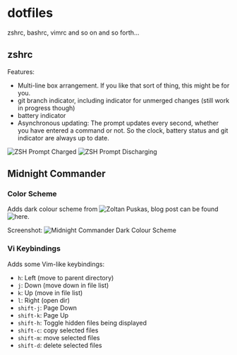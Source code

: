 dotfiles
==========================

zshrc, bashrc, vimrc and so on and so forth...

zshrc
-----

Features:
* Multi-line  box arrangement. If you like  that sort of thing,  this might be
  for you.
* git branch  indicator, including indicator for unmerged  changes (still work
  in progress though)
* battery indicator
* Asynchronous  updating: The prompt  updates every  second, whether  you have
  entered a command or not. So the clock, battery status and git indicator are
  always up to date.

![ZSH Prompt Charged](http://www.alpenwasser.net/images/2015-05-23--23-50-44--prompt.png)
![ZSH Prompt Discharging](http://www.alpenwasser.net/images/2015-05-23--23-51-40--discharging.png)


Midnight Commander
------------------

### Color Scheme

Adds dark colour scheme from ![Zoltan Puskas](https://github.com/zpuskas/linux/blob/master/home/.local/share/mc/skins/darkened.ini),
blog post can be found ![here](https://sinustrom.info/2014/03/23/midnight-commander-dark-color-scheme/).

Screenshot:
![Midnight Commander Dark Colour Scheme](http://www.alpenwasser.net/images/2015-05-25--18-25-59--mc-darkened.png)


### Vi Keybindings

Adds some Vim-like keybindings:
* `h`: Left (move to parent directory)
* `j`: Down (move down in file list)
* `k`: Up (move in file list)
* `l`: Right (open dir)
* `shift-j`: Page Down
* `shift-k`: Page Up
* `shift-h`: Toggle hidden files being displayed
* `shift-c`: copy selected files
* `shift-m`: move selected files
* `shift-d`: delete selected files
